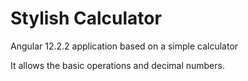 # Stylish Calculator

Angular 12.2.2 application based on a simple calculator

It allows the basic operations and decimal numbers.
